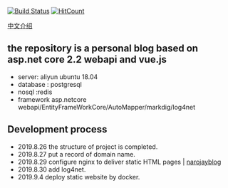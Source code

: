 [![Build Status](https://dev.azure.com/hj200812/TestProject/_apis/build/status/hjsjy.NarojayBlog?branchName=master)](https://dev.azure.com/hj200812/TestProject/_build/latest?definitionId=1&branchName=master)
[![HitCount](http://hits.dwyl.io/hj200812@126com/NarojayBlog.svg)](http://hits.dwyl.io/hj200812@126com/NarojayBlog)

[中文介绍](https://github.com/hjsjy/NarojayBlog/blob/master/Chinese.md)
## the repository is  a personal blog based on asp.net core 2.2 webapi and vue.js
- server: aliyun ubuntu 18.04
- database : postgresql
- nosql :redis
- framework  asp.netcore webapi/EntityFrameWorkCore/AutoMapper/markdig/log4net




## Development process
- 2019.8.26 the structure of project is completed.
- 2019.8.27 put a record of domain name.
- 2019.8.29 configure nginx to deliver static HTML pages |   [narojayblog](http://www.narojay.com)
- 2019.8.30 add log4net.
- 2019.9.4 deploy static website by docker.
